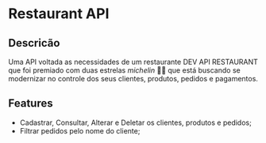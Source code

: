 # Restaurant API
    
## Descricão
Uma API voltada as necessidades de um restaurante DEV API RESTAURANT que foi premiado com duas estrelas *michelin* 🌟🌟 que está buscando se modernizar no controle dos seus clientes, produtos, pedidos e pagamentos.

## Features
- Cadastrar, Consultar, Alterar e Deletar os clientes, produtos e pedidos;
- Filtrar pedidos pelo nome do cliente;

